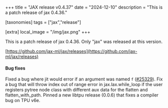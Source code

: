 +++
title = "JAX release v0.4.37"
date = "2024-12-10"
description = "This is a patch release of jax 0.4.36."

[taxonomies]
tags = ["jax","release"]

[extra]
local_image = "/img/jax.png"
+++

This is a patch release of jax 0.4.36. Only "jax" was released at this version.

[https://github.com/jax-ml/jax/releases](https://github.com/jax-ml/jax/releases)  

#### Bug fixes  
Fixed a bug where jit would error if an argument was named `f` ([#25329](https://github.com/jax-ml/jax/issues/25329)).
Fix a bug that will throw index out of range error in
jax.lax.while_loop if the user registers pytree node class with
different aux data for the flatten and flatten_with_path.
Pinned a new libtpu release (0.0.6) that fixes a compiler bug on TPU v6e.


